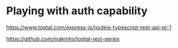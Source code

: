 # Playing with auth capability

https://www.toptal.com/express-js/nodejs-typescript-rest-api-pt-1

https://github.com/makinhs/toptal-rest-series
